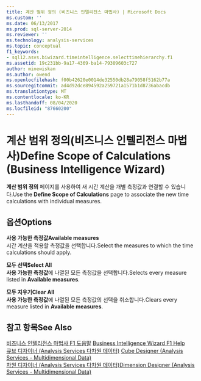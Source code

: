 ```yaml
---
title: 계산 범위 정의 (비즈니스 인텔리전스 마법사) | Microsoft Docs
ms.custom: ''
ms.date: 06/13/2017
ms.prod: sql-server-2014
ms.reviewer: ''
ms.technology: analysis-services
ms.topic: conceptual
f1_keywords:
- sql12.asvs.biwizard.timeintelligence.selecttimehierarchy.f1
ms.assetid: 19c231bb-9a17-4369-ba14-79309603c727
author: minewiskan
ms.author: owend
ms.openlocfilehash: f00b42620e0014de32550db28a79058f5162b77a
ms.sourcegitcommit: ad4d92dce894592a259721a1571b1d8736abacdb
ms.translationtype: MT
ms.contentlocale: ko-KR
ms.lasthandoff: 08/04/2020
ms.locfileid: "87660200"
---
```

# <a name="define-scope-of-calculations-business-intelligence-wizard"></a><span data-ttu-id="74286-102">계산 범위 정의(비즈니스 인텔리전스 마법사)</span><span class="sxs-lookup"><span data-stu-id="74286-102">Define Scope of Calculations (Business Intelligence Wizard)</span></span>
  <span data-ttu-id="74286-103">**계산 범위 정의** 페이지를 사용하여 새 시간 계산을 개별 측정값과 연결할 수 있습니다.</span><span class="sxs-lookup"><span data-stu-id="74286-103">Use the **Define Scope of Calculations** page to associate the new time calculations with individual measures.</span></span>  
  
## <a name="options"></a><span data-ttu-id="74286-104">옵션</span><span class="sxs-lookup"><span data-stu-id="74286-104">Options</span></span>  
 <span data-ttu-id="74286-105">**사용 가능한 측정값**</span><span class="sxs-lookup"><span data-stu-id="74286-105">**Available measures**</span></span>  
 <span data-ttu-id="74286-106">시간 계산을 적용할 측정값을 선택합니다.</span><span class="sxs-lookup"><span data-stu-id="74286-106">Select the measures to which the time calculations should apply.</span></span>  
  
 <span data-ttu-id="74286-107">**모두 선택**</span><span class="sxs-lookup"><span data-stu-id="74286-107">**Select All**</span></span>  
 <span data-ttu-id="74286-108">**사용 가능한 측정값**에 나열된 모든 측정값을 선택합니다.</span><span class="sxs-lookup"><span data-stu-id="74286-108">Selects every measure listed in **Available measures**.</span></span>  
  
 <span data-ttu-id="74286-109">**모두 지우기**</span><span class="sxs-lookup"><span data-stu-id="74286-109">**Clear All**</span></span>  
 <span data-ttu-id="74286-110">**사용 가능한 측정값**에 나열된 모든 측정값의 선택을 취소합니다.</span><span class="sxs-lookup"><span data-stu-id="74286-110">Clears every measure listed in **Available measures**.</span></span>  
  
## <a name="see-also"></a><span data-ttu-id="74286-111">참고 항목</span><span class="sxs-lookup"><span data-stu-id="74286-111">See Also</span></span>  
 <span data-ttu-id="74286-112">[비즈니스 인텔리전스 마법사 F1 도움말](business-intelligence-wizard-f1-help.md) </span><span class="sxs-lookup"><span data-stu-id="74286-112">[Business Intelligence Wizard F1 Help](business-intelligence-wizard-f1-help.md) </span></span>  
 <span data-ttu-id="74286-113">[큐브 디자이너 &#40;Analysis Services 다차원 데이터&#41;](cube-designer-analysis-services-multidimensional-data.md) </span><span class="sxs-lookup"><span data-stu-id="74286-113">[Cube Designer &#40;Analysis Services - Multidimensional Data&#41;](cube-designer-analysis-services-multidimensional-data.md) </span></span>  
 [<span data-ttu-id="74286-114">차원 디자이너 &#40;Analysis Services 다차원 데이터&#41;</span><span class="sxs-lookup"><span data-stu-id="74286-114">Dimension Designer &#40;Analysis Services - Multidimensional Data&#41;</span></span>](dimension-designer-analysis-services-multidimensional-data.md)  
  
  
